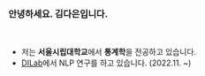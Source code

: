 ### 안녕하세요. 김다은입니다.
</br>

- 저는 **서울시립대학교**에서 **통계학**을 전공하고 있습니다.
- <a href="https://sites.google.com/view/dilab-uos/">DILab</a>에서 NLP 연구를 하고 있습니다. (2022.11. ~)




<!---
daeunknown/daeunknown is a ✨ special ✨ repository because its `README.md` (this file) appears on your GitHub profile.
You can click the Preview link to take a look at your changes.
--->
